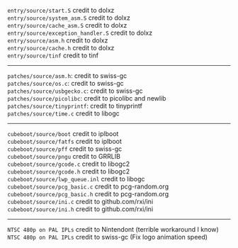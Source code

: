 `entry/source/start.S` credit to dolxz <br/>
`entry/source/system_asm.S` credit to dolxz <br/>
`entry/source/cache_asm.S` credit to dolxz <br/>
`entry/source/exception_handler.S` credit to dolxz <br/>
`entry/source/asm.h` credit to dolxz <br/>
`entry/source/cache.h` credit to dolxz <br/>
`entry/source/tinf` credit to tinf <br/>

<hr/>

`patches/source/asm.h`: credit to swiss-gc <br/>
`patches/source/os.c`: credit to swiss-gc <br/>
`patches/source/usbgecko.c`: credit to swiss-gc <br/>
`patches/source/picolibc`: credit to picolibc and newlib <br/>
`patches/source/tinyprintf`: credit to tinyprintf <br/>
`patches/source/time.c` credit to libogc <br/>

<hr/>

`cubeboot/source/boot` credit to iplboot <br/>
`cubeboot/source/fatfs` credit to iplboot <br/>
`cubeboot/source/pff` credit to swiss-gc <br/>
`cubeboot/source/pngu` credit to GRRLIB <br/>
`cubeboot/source/gcode.c` credit to libogc2 <br/>
`cubeboot/source/gcode.h` credit to libogc2 <br/>
`cubeboot/source/lwp_queue.inl` credit to libogc <br/>
`cubeboot/source/pcg_basic.c` credit to pcg-random.org <br/>
`cubeboot/source/pcg_basic.h` credit to pcg-random.org <br/>
`cubeboot/source/ini.c` credit to github.com/rxi/ini <br/>
`cubeboot/source/ini.h` credit to github.com/rxi/ini <br/>

<hr/>

`NTSC 480p on PAL IPLs` credit to Nintendont (terrible workaround I know) <br/>
`NTSC 480p on PAL IPLs` credit to swiss-gc (Fix logo animation speed) <br/>
